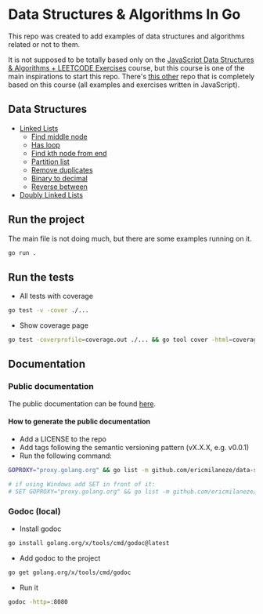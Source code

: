 # Data Structures & Algorithms In Go

This repo was created to add examples of data structures and algorithms related or not to them.

It is not supposed to be totally based only on the [JavaScript Data Structures & Algorithms + LEETCODE Exercises](https://www.udemy.com/course/data-structures-algorithms-javascript) course, but this course is one of the main inspirations to start this repo. There's [this other](https://github.com/ericmilaneze/data-structures-and-algorithms-plus-leetcode-exercises) repo that is completely based on this course (all examples and exercises written in JavaScript).

## Data Structures

* [Linked Lists](./linkedlist/linkedlist.go)
    * [Find middle node](./linkedlist/find-middle-node.go)
    * [Has loop](./linkedlist/has-loop.go)
    * [Find kth node from end](./linkedlist/find-kth-node-from-end.go)
    * [Partition list](./linkedlist/partition-list.go)
    * [Remove duplicates](./linkedlist/remove-duplicates.go)
    * [Binary to decimal](./linkedlist/binary-to-decimal.go)
    * [Reverse between](./linkedlist/reverse-between.go)
* [Doubly Linked Lists](./doublylinkedlist/doublylinkedlist.go)

## Run the project

The main file is not doing much, but there are some examples running on it.

```bash
go run .
```

## Run the tests

- All tests with coverage

```bash
go test -v -cover ./...
```

- Show coverage page

```bash
go test -coverprofile=coverage.out ./... && go tool cover -html=coverage.out
```

## Documentation

### Public documentation

The public documentation can be found [here](https://pkg.go.dev/github.com/ericmilaneze/data-structure-and-algorithms-in-go).

#### How to generate the public documentation

- Add a LICENSE to the repo
- Add tags following the semantic versioning pattern (vX.X.X, e.g. v0.0.1)
- Run the following command:
```bash
GOPROXY="proxy.golang.org" && go list -m github.com/ericmilaneze/data-structure-and-algorithms-in-go@v0.1.0

# if using Windows add SET in front of it:
# SET GOPROXY="proxy.golang.org" && go list -m github.com/ericmilaneze/data-structure-and-algorithms-in-go@v0.1.0
```

### Godoc (local)

- Install godoc

```bash
go install golang.org/x/tools/cmd/godoc@latest
```

- Add godoc to the project

```bash
go get golang.org/x/tools/cmd/godoc
```

- Run it

```bash
godoc -http=:8080
```
